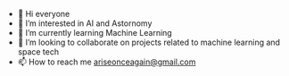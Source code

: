 - 👋 Hi everyone
- 👀 I’m interested in AI and Astornomy
- 🌱 I’m currently learning Machine Learning
- 💞️ I’m looking to collaborate on projects related to machine learning and space tech
- 📫 How to reach me ariseonceagain@gmail.com

<!---
onceagainarise/onceagainarise is a ✨ special ✨ repository because its `README.md` (this file) appears on your GitHub profile.
You can click the Preview link to take a look at your changes.
--->
